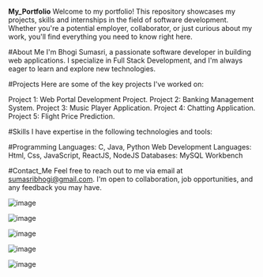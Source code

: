 **My_Portfolio**
Welcome to my portfolio! This repository showcases my projects, skills and internships in the field of software development. Whether you're a potential employer, collaborator, or just curious about my work, you'll find everything you need to know right here.

#About Me
I'm Bhogi Sumasri, a passionate software developer in building web applications. I specialize in Full Stack Development, and I'm always eager to learn and explore new technologies.

#Projects
Here are some of the key projects I've worked on:

Project 1: Web Portal Development Project.
Project 2: Banking Management System.
Project 3: Music Player Application.
Project 4: Chatting Application.
Project 5: Flight Price Prediction.


#Skills
I have expertise in the following technologies and tools:

#Programming Languages: C, Java, Python
Web Development Languages: Html, Css, JavaScript, ReactJS, NodeJS
Databases: MySQL Workbench

#Contact_Me
Feel free to reach out to me via email at sumasribhogi@gmail.com. I'm open to collaboration, job opportunities, and any feedback you may have.

![image](https://github.com/Sumasribhogi2003/Portfolio/assets/93893785/4815f6bf-6250-480f-928e-12d4c5edc7a4)

![image](https://github.com/Sumasribhogi2003/Portfolio/assets/93893785/3b06a4c9-d8db-4ee4-81ed-ce8168dc2014)

![image](https://github.com/Sumasribhogi2003/Portfolio/assets/93893785/2ef11a53-7f93-4ef7-9807-de573e926abf)

![image](https://github.com/Sumasribhogi2003/Portfolio/assets/93893785/c26a36d1-30b8-4d47-9541-804b463b65bf)

![image](https://github.com/Sumasribhogi2003/Portfolio/assets/93893785/77dd6631-99c7-4962-a620-ebbdffe25f12)




